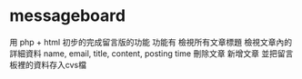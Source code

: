 # messageboard
用 php + html
初步的完成留言版的功能
功能有
檢視所有文章標題
檢視文章內的詳細資料
name, email, title, content, posting time
刪除文章
新增文章
並把留言板裡的資料存入cvs檔
